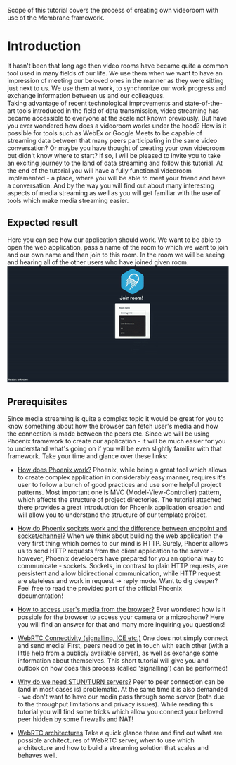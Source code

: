 Scope of this tutorial covers the process of creating own videoroom with use of the Membrane framework.
# Introduction
It hasn't been that long ago then video rooms have became quite a common tool used in many fields of our life. We use them when we want to have an impression of meeting our beloved ones in the manner as they were sitting just next to us. We use them at work, to synchronize our work progress and exchange information between us and our colleagues.  
Taking advantage of recent technological improvements and state-of-the-art tools introduced in the field of data transmission, video streaming
has became accessible to everyone at the scale not known previously. 
But have you ever wondered how does a videoroom works under the hood? How is it possible for tools such as WebEx or Google Meets to be capable of streaming data between that many peers participating in the same video conversation? 
Or maybe you have thought of creating your own videoroom but didn't know where to start?
If so, I will be pleased to invite you to take an exciting journey to the land of data streaming and follow this tutorial. At the end of the tutorial you will have a fully functional videoroom implemented - a place, where you will be able to meet your friend and have a conversation. And by the way you will find out about many interesting aspects of media streaming as well as you will get familiar with the use of tools which make media streaming easier.

## Expected result
Here you can see how our application should work. We want to be able to open the web application, pass a name of the room to which we want to join and our own name and then join to this room. In the room we will be seeing and hearing all of the other users who have joined given room. 
![Expected Result](assets/records/expected_result.gif)
## Prerequisites
  Since media streaming is quite a complex topic it would be great for you to know something about how the browser can fetch user's media and how the connection is made between the peers etc. Since we will be using Phoenix framework to create our application - it will be much easier for you to understand what's going on if you will be even slightly familiar with that framework. Take your time and glance over these links:
  + [How does Phoenix work?](https://hexdocs.pm/phoenix/request_lifecycle.html)
    Phoenix, while being a great tool which allows to create complex application in considerably easy manner, requires it's user to follow a bunch of good practices and use some helpful project patterns. Most important one is MVC (Model-View-Controller) pattern, which affects the structure of project directories. The tutorial attached there provides a great introduction for Phoenix application creation and will allow you to understand the structure of our template project.

  + [How do Phoenix sockets work and the difference between endpoint and socket/channel?](https://hexdocs.pm/phoenix/channels.html) 
    When we think about building the web application the very first thing which comes to our mind is HTTP. Surely, Phoenix allows us to send HTTP requests from the client application to the server - however, Phoenix developers have prepared for you an optional way to communicate - sockets. Sockets, in contrast to plain HTTP requests, are persistent and allow bidirectional communication, while HTTP request are stateless and work in request -> reply mode. Want to dig deeper? Feel free to read the provided part of the official Phoenix documentation!

  + [How to access user's media from the browser?](https://www.html5rocks.com/en/tutorials/webrtc/basics/)
    Ever wondered how is it possible for the browser to access your camera or a microphone? Here you will find an answer for that and many more inquiring you questions!

  + [WebRTC Connectivity (signalling, ICE etc.)](https://developer.mozilla.org/en-US/docs/Web/API/WebRTC_API/Connectivity)
    One does not simply connect and send media! First, peers need to get in touch with each other (with a little help from a publicly available server), as well as exchange some information about themselves. This short tutorial will give you and outlook on how does this process (called 'signalling') can be performed!

  + [Why do we need STUN/TURN servers?](https://www.html5rocks.com/en/tutorials/webrtc/infrastructure/)
    Peer to peer connection can be (and in most cases is) problematic. At the same time it is also demanded - we don't want to have our media pass through some server (both due to the throughput limitations and privacy issues). While reading this tutorial you will find some tricks which allow you connect your beloved peer hidden by some firewalls and NAT!

  + [WebRTC architectures](https://medium.com/securemeeting/webrtc-architecture-basics-p2p-sfu-mcu-and-hybrid-approaches-6e7d77a46a66)
    Take a quick glance there and find out what are possible architectures of WebRTC server, when to use which architecture and how to build a streaming solution that scales and behaves well.